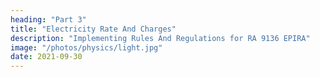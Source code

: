```yaml
---
heading: "Part 3"
title: "Electricity Rate And Charges"
description: "Implementing Rules And Regulations for RA 9136 EPIRA"
image: "/photos/physics/light.jpg"
date: 2021-09-30
---
```


